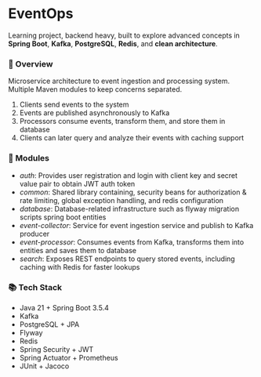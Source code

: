 # EventOps

Learning project, backend heavy, built to explore advanced concepts in **Spring Boot**, **Kafka**, **PostgreSQL**, **Redis**, and **clean architecture**.

### 📖 Overview

Microservice architecture to event ingestion and processing system. Multiple Maven modules to keep concerns separated.

1. Clients send events to the system
2. Events are published asynchronously to Kafka
3. Processors consume events, transform them, and store them in database
4. Clients can later query and analyze their events with caching support

### 🧩 Modules

- *auth*: Provides user registration and login with client key and secret value pair to obtain JWT auth token
- *common*: Shared library containing, security beans for authorization & rate limiting, global exception handling, and redis configuration
- *database*: Database-related infrastructure such as flyway migration scripts spring boot entities
- *event-collector*: Service for event ingestion service and publish to Kafka producer
- *event-processor*: Consumes events from Kafka, transforms them into entities and saves them to database
- *search*: Exposes REST endpoints to query stored events, including caching with Redis for faster lookups

### 📚 Tech Stack

- Java 21 + Spring Boot 3.5.4
- Kafka
- PostgreSQL + JPA
- Flyway
- Redis
- Spring Security + JWT
- Spring Actuator + Prometheus
- JUnit + Jacoco